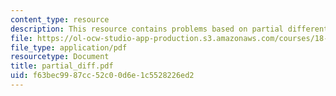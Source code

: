 ```yaml
---
content_type: resource
description: This resource contains problems based on partial differentiation.
file: https://ol-ocw-studio-app-production.s3.amazonaws.com/courses/18-02-multivariable-calculus-spring-2006/f63bec9987cc52c00d6e1c5528226ed2_partial_diff.pdf
file_type: application/pdf
resourcetype: Document
title: partial_diff.pdf
uid: f63bec99-87cc-52c0-0d6e-1c5528226ed2
---
```

